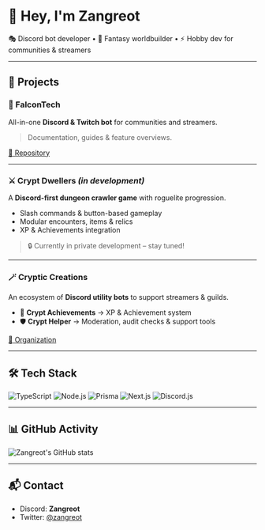# 👋 Hey, I'm Zangreot  

🎭 Discord bot developer • 🏰 Fantasy worldbuilder • ⚡ Hobby dev for communities & streamers  

---

## 🚀 Projects

### 🦅 FalconTech
All-in-one **Discord & Twitch bot** for communities and streamers.  
> Documentation, guides & feature overviews.  

[🔗 Repository](https://github.com/Zangreot/falcontech)

---

### ⚔️ Crypt Dwellers *(in development)*
A **Discord-first dungeon crawler game** with roguelite progression.  
- Slash commands & button-based gameplay  
- Modular encounters, items & relics  
- XP & Achievements integration  

> 🔒 Currently in private development – stay tuned!

---

### 🪄 Cryptic Creations
An ecosystem of **Discord utility bots** to support streamers & guilds.  

- 🤖 **Crypt Achievements** → XP & Achievement system  
- 🛡 **Crypt Helper** → Moderation, audit checks & support tools  

[🔗 Organization](https://github.com/Cryptic-Creations)

---

## 🛠 Tech Stack

![TypeScript](https://img.shields.io/badge/-TypeScript-3178C6?logo=typescript&logoColor=white)
![Node.js](https://img.shields.io/badge/-Node.js-339933?logo=node.js&logoColor=white)
![Prisma](https://img.shields.io/badge/-Prisma-2D3748?logo=prisma&logoColor=white)
![Next.js](https://img.shields.io/badge/-Next.js-000000?logo=nextdotjs&logoColor=white)
![Discord.js](https://img.shields.io/badge/-Discord.js-5865F2?logo=discord&logoColor=white)

---

## 📊 GitHub Activity
![Zangreot's GitHub stats](https://github-readme-stats.vercel.app/api?username=Zangreot&show_icons=true&theme=radical)

---

## 📬 Contact
- Discord: **Zangreot**  
- Twitter: [@zangreot](https://twitter.com/zangreot)
